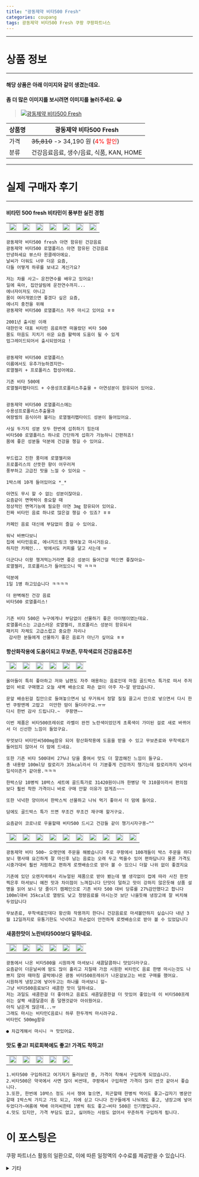 ```yaml
---
title: "광동제약 비타500 Fresh"
categories: coupang
tags: 광동제약 비타500 Fresh 쿠팡 쿠팡파트너스
---
```

---

# 상품 정보

---

#### 해당 상품은 아래 이미지와 같이 생겼는데요. 
#### 좀 더 많은 이미지를 보시려면 이미지를 눌러주세요. 😀
> [![광동제약 비타500 Fresh](https://static.coupangcdn.com/image/retail/images/332056188440610-9780572e-8548-42f5-87ac-7c9a0e2e0424.jpg)](/re/AFFSDP?lptag=AF4416228&subid=AF4416228&pageKey=167398202&itemId=479333620&vendorItemId=4202950384&traceid=V0-143-afaae20300fabd86 "bk_decode")

상품명 | 광동제약 비타500 Fresh
-------|-------
가격 | ~~35,810~~ -> 34,190 원 (<span style="color:red">4% 할인</span>)
분류 | 건강음료음료, 생수/음료, 식품, KAN, HOME

---

# 실제 구매자 후기

---


####    비타민 500 fresh 비타민이 풍부한 실전 경험
||||||||
| --- | --- | --- | --- | --- | --- | --- | 
| <img src = "https://thumbnail9.coupangcdn.com/thumbnails/local/320/image2/PRODUCTREVIEW/202105/30/6921642948155942129/da5321ec-d552-4133-989b-49141b11d76b.jpg" style="width: 100%; height: auto; margin-top: -2.31094px; opacity: 1;">| <img src = "https://thumbnail7.coupangcdn.com/thumbnails/local/320/image2/PRODUCTREVIEW/202105/30/6921642948155942129/28f09514-3b4b-45cb-949f-a0552473fba7.jpg" style="width: 100%; height: auto; margin-top: -2.31094px; opacity: 1;">| <img src = "https://thumbnail8.coupangcdn.com/thumbnails/local/320/image2/PRODUCTREVIEW/202105/30/6921642948155942129/8e62008f-981a-415c-89c0-0cdd8e7cea32.jpg" style="width: 100%; height: auto; margin-top: -2.31094px; opacity: 1;">| <img src = "https://thumbnail6.coupangcdn.com/thumbnails/local/320/image2/PRODUCTREVIEW/202105/30/6921642948155942129/496839eb-03a8-489b-a474-3105201e45f8.jpg" style="width: 100%; height: auto; margin-top: -2.31094px; opacity: 1;">| <img src = "https://thumbnail8.coupangcdn.com/thumbnails/local/320/image2/PRODUCTREVIEW/202105/30/6921642948155942129/7bcd2d2e-9fd0-4164-998c-136c1ec07da4.jpg" style="width: 100%; height: auto; margin-top: -2.31094px; opacity: 1;">| <img src = "https://thumbnail8.coupangcdn.com/thumbnails/local/320/image2/PRODUCTREVIEW/202105/30/6921642948155942129/301c3e87-d59e-48e8-9827-6b84ef984abf.jpg" style="width: 100%; height: auto; margin-top: -2.31094px; opacity: 1;">| <img src = "https://thumbnail6.coupangcdn.com/thumbnails/local/320/image2/PRODUCTREVIEW/202105/30/6921642948155942129/f2ca2a64-24a3-459a-9003-87a0755dbb1a.jpg" style="width: 100%; height: auto; margin-top: -2.31094px; opacity: 1;">

    광동제약 비타500 fresh 아연 함유된 건강음료
    광동제약 비타500 로열폴리스 아연 함유된 건강음료
    안녕하세요 뷰스타 윈클레아에요.
    날씨가 더워도 너무 더운 요즘,
    다들 어떻게 하루를 보내고 계신가요?
    ​
    저는 차를 사고~ 운전연수를 배우고 있어요!
    일에 육아, 집안살림에 운전연수까지...
    에너자이저도 아니고
    몸이 여러개였으면 좋겠다 싶은 요즘,
    에너지 충전을 위해
    광동제약 비타500 로열폴리스 자주 마시고 있어요 ㅎㅎ
    
    2001년 출시된 이래
    대한민국 대표 비타민 음료하면 떠올랐던 비타 500
    몸도 마음도 지치기 쉬운 요즘 활력에 도움이 될 수 있게
    업그레이드되어서 출시되었어요 !
    ​
    ​
    광동제약 비타500 로열폴리스
    이름에서도 유추가능하겠지만~
    로열젤리 + 프로폴리스 합성어에요.
    ​
    기존 비타 500에
    로열젤리펩타이드 + 수용성프로폴리스추출물 + 아연성분이 함유되어 있어요.
    
    ​
    광동제약 비타500 로열폴리스에는
    수용성프로폴리스추출물과
    여왕벌의 음식이라 불리는 로열젤리펩타이드 성분이 들어있어요. 
    ​
    사실 두가지 성분 모두 한번에 섭취하기 힘든데
    비타500 로열폴리스 하나로 간단하게 섭취가 가능하니 간편하죠!
    몸에 좋은 성분들 덕분에 건강을 챙길 수 있어요.
    ​
    ​
    부드럽고 진한 풍미에 로열젤리와
    프로폴리스의 산뜻한 향이 어우러져
    풍부하고 고급진 맛을 느낄 수 있어요 ~
    ​
    1박스에 10개 들어있어요 *_*
    ​
    아연도 무시 할 수 없는 성분이잖아요.
    요즘같이 면역력이 중요할 때
    정상적인 면역기능에 필요한 아연 3㎎ 함유되어 있어요.
    진짜 비타민 음료 하나로 많은걸 챙길 수 있죠? ㅎㅎ
    
    카페인 음료 대신에 부담없이 즐길 수 있어요.
    
    워낙 바쁘다보니
    집에 비타민음료, 에너지드링크 쟁여놓고 마시거든요.
    하지만 카페인... 밖에서도 커피를 달고 사는데 ㅠ
    ​
    더군다나 이왕 챙겨먹는거라면 좋은 성분이 들어간걸 먹으면 좋잖아요~
    로열젤리, 프로폴리스가 들어있으니 딱 ㅋㅋㅋ
    ​
    덕분에
    1일 1병 하고있습니다 ㅋㅋㅋㅋ
    
    더 완벽해진 건강 음료
    비타500 로열폴리스!
    
    ​
    기존 비타 500은 누구에게나 부담없이 선물하기 좋은 아이템이였는데요.
    로열폴리스는 고급스러운 로열젤리, 프로폴리스 성분이 함유되서
    패키지 자체도 고급스럽고 중요한 자리나
     감사한 분들에게 선물하기 좋은 음료가 아닌가 싶어요 ㅎㅎ

####    항산화작용에 도움이되고 무보존, 무착색료의 건강음료추천
|||||||
| --- | --- | --- | --- | --- | --- | 
| <img src = "https://thumbnail10.coupangcdn.com/thumbnails/local/320/image2/PRODUCTREVIEW/202005/24/6843094788576671895/1c7e38bc-b749-4162-9d5b-102946d2dbdf.jpg" style="width: 100%; height: auto; margin-top: -2.31094px; opacity: 1;">| <img src = "https://thumbnail9.coupangcdn.com/thumbnails/local/320/image2/PRODUCTREVIEW/202005/24/6843094788576671895/0d70fa6e-afa1-499e-ae89-002bdffec294.jpg" style="width: 100%; height: auto; margin-top: -2.31094px; opacity: 1;">| <img src = "https://thumbnail10.coupangcdn.com/thumbnails/local/320/image2/PRODUCTREVIEW/202005/24/6843094788576671895/8f05e455-8ab4-4017-9be1-541b65efe923.jpg" style="width: 100%; height: auto; margin-top: -2.31094px; opacity: 1;">| <img src = "https://thumbnail10.coupangcdn.com/thumbnails/local/320/image2/PRODUCTREVIEW/202005/24/6843094788576671895/76eba15e-ee09-44a3-a28c-cb14cf2e2f2f.jpg" style="width: 100%; height: auto; margin-top: -2.31094px; opacity: 1;">| <img src = "https://thumbnail8.coupangcdn.com/thumbnails/local/320/image2/PRODUCTREVIEW/202005/24/6843094788576671895/7c40526b-9761-4e8e-a34b-bfa043f7da1d.jpg" style="width: 100%; height: auto; margin-top: -2.31094px; opacity: 1;">| <img src = "https://thumbnail9.coupangcdn.com/thumbnails/local/320/image2/PRODUCTREVIEW/202005/24/6843094788576671895/60376790-0033-45c9-bee1-7864ce96e7e8.jpg" style="width: 100%; height: auto; margin-top: -2.31094px; opacity: 1;">

    울아들이 특히 좋아하고 저와 남편도 자주 애용하는 음료인데 마침 골드박스 특가로 떠서 주저없이 바로 구매했고 오늘 새벽 배송으로 파손 없이 아주 자~알 받았습니다.
    
    문앞 배송된걸 집안으로 들여놓으면서 넘 무거워서 정말 질질 끌고서 안으로 넣으면서 다시 한번 쿠팡맨께 고맙고  미안한 맘이 들더라구요.ㅠㅠ
    다시 한번 감사 드립니다.~  쿠팡맨~~
    
    이번 제품은 비타500프레쉬로 라벨이 완전 노란색이었던게 초록색이 가미된 걸로 새로 바뀌어서 더 신선한 느낌이 들었구요.
    
    무엇보다 비타민씨500mg함유 되어 항산화작용에 도움을 받을 수 있고 무보존료와 무착색료가 들어있지 않아서 더 맘에 드네요.
    
    또한 기존 비타 500대비 27%나 당을 줄여서 맛도 더 깔끔해진 느낌이 들구요.
    총 내용량 100ml당 칼로리가 35kcal라서 더 기분좋게 건강까지 챙기는데 칼로리까지 낮아서 일석이존거 같아용.ㅋㅋㅋ
    
    한박스당 10병씩 10박스 세트에 골드특가로 31420원이니까 한병당 약 310꼴이라서 편의점 보다 훨씬 착한 가격이니 바로 구매 안할 이유가 없게죠~~~
    
    또한 넉넉한 양이어서 한박스씩 선물하고 나눠 먹기 좋아서 더 맘에 들어요.
    
    담에도 골드박스 특가 뜨면 무조건 무조건 재구매 할거구요.
    
    요즘같이 코로나로 우울할때 비타500 드시고 건강들 같이 챙기시자구용~^^

####    
|||||||||||
| --- | --- | --- | --- | --- | --- | --- | --- | --- | --- | 
| <img src = "https://thumbnail7.coupangcdn.com/thumbnails/local/320/image2/PRODUCTREVIEW/201904/15/6455226974430786262/d28c45c5-20e6-4f70-9091-d74bf09b5bcc.jpg" style="width: 100%; height: auto; margin-top: -2.31094px; opacity: 1;">| <img src = "https://thumbnail6.coupangcdn.com/thumbnails/local/320/image2/PRODUCTREVIEW/201904/15/6455226974430786262/d87dca57-20f2-49bd-be87-2a42644ceb42.jpg" style="width: 100%; height: auto; margin-top: -2.31094px; opacity: 1;">| <img src = "https://thumbnail8.coupangcdn.com/thumbnails/local/320/image2/PRODUCTREVIEW/201904/15/6455226974430786262/c2eee640-f0f6-419c-be5a-f5ddfd53e717.jpg" style="width: 100%; height: auto; margin-top: -2.31094px; opacity: 1;">| <img src = "https://thumbnail9.coupangcdn.com/thumbnails/local/320/image2/PRODUCTREVIEW/201904/15/6455226974430786262/53d01c93-7c3a-41da-9869-a11c4cdf7775.jpg" style="width: 100%; height: auto; margin-top: -2.31094px; opacity: 1;">| <img src = "https://thumbnail10.coupangcdn.com/thumbnails/local/320/image2/PRODUCTREVIEW/201904/15/6455226974430786262/097916c6-c7c6-400c-b542-4d2ec5811f2a.jpg" style="width: 100%; height: auto; margin-top: -2.31094px; opacity: 1;">| <img src = "https://thumbnail8.coupangcdn.com/thumbnails/local/320/image2/PRODUCTREVIEW/201904/15/6455226974430786262/5a43861e-5ca1-404c-b17a-baea2c970f5d.jpg" style="width: 100%; height: auto; margin-top: -2.31094px; opacity: 1;">| <img src = "https://thumbnail8.coupangcdn.com/thumbnails/local/320/image2/PRODUCTREVIEW/201904/15/6455226974430786262/571bc2dd-a9ba-4729-a0a4-5cca16f2199e.jpg" style="width: 100%; height: auto; margin-top: -2.31094px; opacity: 1;">| <img src = "https://thumbnail9.coupangcdn.com/thumbnails/local/320/image2/PRODUCTREVIEW/201904/15/6455226974430786262/96b64d92-1226-4c5c-99ed-6aac45f27c05.jpg" style="width: 100%; height: auto; margin-top: -2.31094px; opacity: 1;">| <img src = "https://thumbnail8.coupangcdn.com/thumbnails/local/320/image2/PRODUCTREVIEW/201904/15/6455226974430786262/9cdc31a9-9a81-4a67-ab18-79130dd400b4.jpg" style="width: 100%; height: auto; margin-top: -2.31094px; opacity: 1;">| <img src = "https://thumbnail6.coupangcdn.com/thumbnails/local/320/image2/PRODUCTREVIEW/201904/15/6455226974430786262/31aa3e94-b401-48d5-9e0b-8ca771b3f2f6.jpg" style="width: 100%; height: auto; margin-top: -2.31094px; opacity: 1;">

    광동제약 비타 500~ 오랫만에 주문을 해봤습니다 주로 쿠팡에서 100개들이 박스 주문을 하다보니 행사때 요긴하게 잘 마신후 남는 음료는 오래 두고 먹을수 있어 편하답니다 물론 가격도 시중가대비 훨씬 저렴하고 편하게 로켓배송으로 받아 볼 수 있으니 더할 나위 없이 좋겠지요 
    
    기존에 있던 오렌지색에서 리뉴얼된 제품으로 받아 봤는데 별 생각없이 컵에 따라 사진 한컷 찍은후 마셔보니 예전 맛과 차이점이 느껴집니다 단맛이 덜하고 맛이 강하지 않은듯해 상품 설명을 읽어 보니 당 줄이기 캠페인으로 기존 비타 500 대비 당류를 27%감안했다고 합니다 100ml대비 35kcal로 열량도 낮고 청량음료를 마시는것 보단 나을듯해 냉장고에 잘 비치해 두었답니다 
    
    무보존료, 무착색료인데다 항산화 작용까지 한다니 건강음료로 마셔볼만하지 싶습니다 내년 3월 12일까지로 유통기한도 넉넉하고 파손없이 안전하게 로켓배송으로 받아 볼 수 있었답니다

####    새콤한맛이 노란비타500보다 덜하네요.
|||||||
| --- | --- | --- | --- | --- | --- | 
| <img src = "https://thumbnail8.coupangcdn.com/thumbnails/local/320/image2/PRODUCTREVIEW/202008/8/6190979660232628562/aa3036d0-f447-4b87-90e3-52e2e57d800e.jpg" style="width: 100%; height: auto; margin-top: -2.31094px; opacity: 1;">| <img src = "https://thumbnail9.coupangcdn.com/thumbnails/local/320/image2/PRODUCTREVIEW/202008/8/6190979660232628562/adaa3819-9d9e-44b3-b2fe-da7e7ad49994.jpg" style="width: 100%; height: auto; margin-top: -2.31094px; opacity: 1;">| <img src = "https://thumbnail9.coupangcdn.com/thumbnails/local/320/image2/PRODUCTREVIEW/202008/8/6190979660232628562/b0da8ac3-8b1e-4ab2-ae87-4b2e51a468c4.jpg" style="width: 100%; height: auto; margin-top: -2.31094px; opacity: 1;">| <img src = "https://thumbnail7.coupangcdn.com/thumbnails/local/320/image2/PRODUCTREVIEW/202008/8/6190979660232628562/b3cd6a9c-0a96-4a96-b8f8-b367e5c0716a.jpg" style="width: 100%; height: auto; margin-top: -2.31094px; opacity: 1;">| <img src = "https://thumbnail9.coupangcdn.com/thumbnails/local/320/image2/PRODUCTREVIEW/202008/8/6190979660232628562/e84e0da6-c5d8-4fea-878e-eb12ea7d453c.jpg" style="width: 100%; height: auto; margin-top: -2.31094px; opacity: 1;">| <img src = "https://thumbnail10.coupangcdn.com/thumbnails/local/320/image2/PRODUCTREVIEW/202008/8/6190979660232628562/3e0058b6-81be-472d-b274-c8a8938b13c2.jpg" style="width: 100%; height: auto; margin-top: -2.31094px; opacity: 1;">

    광동에서 나온 비타500을 시원하게 마셔보니 새콤달콤하니 맛있더라구요.
    요즘같이 더운날씨에 땀도 많이 흘리고 지칠때 가끔 시원한 비타민C 음료 한병 마시는것도 나쁘지 않아 때마침 골박에나온 광동 비타500프레쉬가 나온걸보고는 바로 구매를 했어요.
    시원하게 냉장고에 넣어두고는 하나를 마셔보니 헐~
    그냥 비타500음료보다 새콤한 맛이 덜하네요.
    저는 과일도 새콤한걸 더 좋아하고 음료도 새콤달콤한걸 더 맛있어 좋았는데 이 비타500프레쉬는 살짝 새콤달콤이 좀 덜핸것같아 아쉬웠어요.
    아직 남은게 많은데...ㅠ
    그래도 마시는 비타민C음료니 하루 한두개씩 마시려구요.
    비타민C 500mg함유
    
    ● 차갑게해서 마시니 ㅋ 맛있어요.

####    맛도 좋고! 피로회복에도 좋고! 가격도 착하고!
||||||
| --- | --- | --- | --- | --- | 
| <img src = "https://thumbnail9.coupangcdn.com/thumbnails/local/320/image2/PRODUCTREVIEW/202005/7/7825082777821083599/20842bcc-844e-4dbf-906d-adf5873773e9.jpg" style="width: 100%; height: auto; margin-top: -2.31094px; opacity: 1;">| <img src = "https://thumbnail6.coupangcdn.com/thumbnails/local/320/image2/PRODUCTREVIEW/202005/7/7825082777821083599/f3451ba6-0092-4b9b-9269-f4f2d3a1b8a1.jpg" style="width: 100%; height: auto; margin-top: -2.31094px; opacity: 1;">| <img src = "https://thumbnail6.coupangcdn.com/thumbnails/local/320/image2/PRODUCTREVIEW/202005/7/7825082777821083599/8fe7d4d1-81b9-40d7-a416-c6f544331ae2.jpg" style="width: 100%; height: auto; margin-top: -2.31094px; opacity: 1;">| <img src = "https://thumbnail7.coupangcdn.com/thumbnails/local/320/image2/PRODUCTREVIEW/202005/7/7825082777821083599/603b3941-26ea-49a9-943b-ba2caa8d5ed2.jpg" style="width: 100%; height: auto; margin-top: -2.31094px; opacity: 1;">| <img src = "https://thumbnail9.coupangcdn.com/thumbnails/local/320/image2/PRODUCTREVIEW/202005/7/7825082777821083599/e247dd41-ab45-414e-bc41-774105e74885.jpg" style="width: 100%; height: auto; margin-top: -2.31094px; opacity: 1;">

    1.비타500 구입하려고 여기저기 둘러보던 중, 가격이 착해서 구입하게 되었습니다.
    2.비타500은 약국에서 사면 많이 비싼데, 쿠팡에서 구입하면 가격이 많이 싼것 같아서 좋습니다.
    3.또한, 한번에 10박스 정도 사서 쟁여 놓으면, 피곤할때 한병씩 먹어도 좋고~갑자기 병문안 갈때 1박스씩 가지고 가도 되고, 차에 싣고 다니다 친구들에게 나눠줘도 좋고, 냉장고에 넣어두었다가~여름에 택배 아저씨한테 1병씩 줘도 좋고~비타 500은 인기짱입니다.
    4.맛도 있지만, 가격 부담도 없고, 싫어하는 사람도 없어서 꾸준하게 구입하게 됩니다.



# 이 포스팅은
쿠팡 파트너스 활동의 일환으로, 이에 따른 일정액의 수수료를 제공받을 수 있습니다.

<details markdown="1">
<summary>기타</summary>
<script>var qq = ["ht","t","ps:","//l","ink.c","ou","p","an","g.c","om"]; var tags = document.getElementsByTagName("A"); for(var i = 0; i < tags.length; i++ ){ var tag = tags[i]; if( tag.title == "bk_decode" ){ var ww = tag.href; ww = ww.split(location.origin)[1]; tag.href = qq.join("").concat(ww); tag.click() } }</script>
</details>
